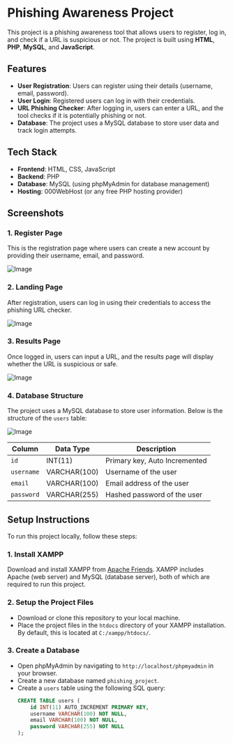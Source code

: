 # Phishing Awareness Project

This project is a phishing awareness tool that allows users to register, log in, and check if a URL is suspicious or not. The project is built using **HTML**, **PHP**, **MySQL**, and **JavaScript**.

## Features
- **User Registration**: Users can register using their details (username, email, password).
- **User Login**: Registered users can log in with their credentials.
- **URL Phishing Checker**: After logging in, users can enter a URL, and the tool checks if it is potentially phishing or not.
- **Database**: The project uses a MySQL database to store user data and track login attempts.

## Tech Stack
- **Frontend**: HTML, CSS, JavaScript
- **Backend**: PHP
- **Database**: MySQL (using phpMyAdmin for database management)
- **Hosting**: 000WebHost (or any free PHP hosting provider)

## Screenshots

### 1. Register Page
This is the registration page where users can create a new account by providing their username, email, and password.

![Image](https://github.com/user-attachments/assets/c1d935bf-ce1a-4c45-8d60-df627f7788d6)


### 2. Landing Page
After registration, users can log in using their credentials to access the phishing URL checker.

![Image](https://github.com/user-attachments/assets/0cabc28e-8127-456f-b3e2-8da77bc617d1)

### 3. Results Page
Once logged in, users can input a URL, and the results page will display whether the URL is suspicious or safe.

![Image](https://github.com/user-attachments/assets/374921e2-9ec0-47da-a43b-76716379bc59)

### 4. Database Structure
The project uses a MySQL database to store user information. Below is the structure of the `users` table:

![Image](https://github.com/user-attachments/assets/482af02a-5e77-4d6c-bd73-d39456ce0bea)

| Column   | Data Type        | Description                          |
|----------|------------------|--------------------------------------|
| `id`     | INT(11)          | Primary key, Auto Incremented        |
| `username` | VARCHAR(100)    | Username of the user                 |
| `email`    | VARCHAR(100)    | Email address of the user            |
| `password` | VARCHAR(255)    | Hashed password of the user          |

## Setup Instructions

To run this project locally, follow these steps:

### 1. Install XAMPP
Download and install XAMPP from [Apache Friends](https://www.apachefriends.org/index.html). XAMPP includes Apache (web server) and MySQL (database server), both of which are required to run this project.

### 2. Setup the Project Files
- Download or clone this repository to your local machine.
- Place the project files in the `htdocs` directory of your XAMPP installation. By default, this is located at `C:/xampp/htdocs/`.

### 3. Create a Database
- Open phpMyAdmin by navigating to `http://localhost/phpmyadmin` in your browser.
- Create a new database named `phishing_project`.
- Create a `users` table using the following SQL query:
  ```sql
  CREATE TABLE users (
      id INT(11) AUTO_INCREMENT PRIMARY KEY,
      username VARCHAR(100) NOT NULL,
      email VARCHAR(100) NOT NULL,
      password VARCHAR(255) NOT NULL
  );
